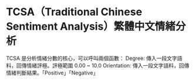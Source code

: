 # TCSA（Traditional Chinese Sentiment Analysis）繁體中文情緒分析
TCSA 是分析情緒分數的核心，可以呼叫兩個函數：
Degree: 傳入一段文字語料，回傳情緒評極。評極範圍 0.00 ~ 10.0
Orientation: 傳入一段文字語料，回傳情緒判斷結果。「Positive」「Negative」
